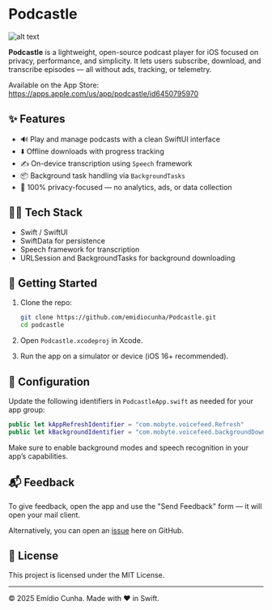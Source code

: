 # Podcastle

![alt text](https://github.com/emidiocunha/Podcastle/mainscreen.png "Main Screen")

**Podcastle** is a lightweight, open-source podcast player for iOS focused on privacy, performance, and simplicity. It lets users subscribe, download, and transcribe episodes — all without ads, tracking, or telemetry.

Available on the App Store: https://apps.apple.com/us/app/podcastle/id6450795970

## ✨ Features

* 🔊 Play and manage podcasts with a clean SwiftUI interface
* ⬇️ Offline downloads with progress tracking
* ✍️ On-device transcription using `Speech` framework
* 📦 Background task handling via `BackgroundTasks`
* 🔐 100% privacy-focused — no analytics, ads, or data collection

## 🧑‍💻 Tech Stack

* Swift / SwiftUI
* SwiftData for persistence
* Speech framework for transcription
* URLSession and BackgroundTasks for background downloading

## 🚀 Getting Started

1. Clone the repo:

   ```bash
   git clone https://github.com/emidiocunha/Podcastle.git
   cd podcastle
   ```

2. Open `Podcastle.xcodeproj` in Xcode.

3. Run the app on a simulator or device (iOS 16+ recommended).

## 🔧 Configuration

Update the following identifiers in `PodcastleApp.swift` as needed for your app group:

```swift
public let kAppRefreshIdentifier = "com.mobyte.voicefeed.Refresh"
public let kBackgroundIdentifier = "com.mobyte.voicefeed.backgroundDownload"
```

Make sure to enable background modes and speech recognition in your app’s capabilities.

## 📬 Feedback

To give feedback, open the app and use the "Send Feedback" form — it will open your mail client.

Alternatively, you can open an [issue](https://github.com/emidiocunha/Podcastle/issues) here on GitHub.

## 📄 License

This project is licensed under the MIT License.

---

© 2025 Emídio Cunha. Made with ❤️ in Swift.

